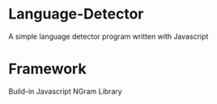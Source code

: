 # Language-Detector
A simple language detector program written with Javascript

# Framework
Build-in Javascript NGram Library

